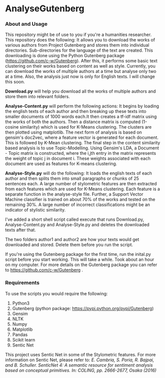 # AnalyseGutenberg

### About and Usage
This repository might be of use to you if you're a humanities researcher. This repository does the following:
It allows you to download the works of various authors from Project Gutenberg and stores them into individual directories. Sub-directories for the language of the text are created. This downloading is done using the Python Gutenberg package (https://github.com/c-w/Gutenberg). After this, it performs some basic text clustering on their works based on content as well as style. Currently, you can download the works of multiple authors at a time but analyse only two at a time. Also, the analysis just now is only for English texts. I will change this soon. 

**Download.py** will help you download all the works of multiple authors and store them into relevant folders. 

**Analyse-Content.py** will perform the following actions:
It begins by loading the english texts of each author and then breaking up these texts into smaller documents of 1000 words each.It then creates a tf-idf matrix using the works of both the authors. Then a distance matrix is computed (1-cosine similarity) which is used for K-Means clustering. The clusters are then plotted using matplotlib. The next form of analysis is based on gensim's doc2vec, where a feature vector is generated for each document. This is followed by K-Mean clustering. The final step in the content similarity based analysis is to use Topic-Modelling. Using Gensim's LDA, a Document - Topic matrix is constructed, where the i,jth entry in the matrix represents the weight of topic j in document i. These weights associated with each document are used as features for K-means clustering. 

**Analyse-Style.py** will do the following: It loads the english texts of each author and then splits them into small paragraphs or chunks of 25 sentences each. A large number of stylometric features are then extracted from each features which are used for K-Means clustering. Each feature is a separate function in the analyse-style file. Further, a Support Vector Machine classifier is trained on about 70% of the works and tested on the remaining 30%. A large number of incorrect classifications might be an indicator of stylistic similarity. 

I've added a short shell script called execute that runs Download.py, Analyse-Content.py and Analyse-Style.py and deletes the downloaded texts after that. 

The two folders author1 and author2 are how your texts would get downloaded and stored. Delete them before you run the script. 

If you're using the Gutenberg package for the first time, run the inital.py script before you start working. This will take a while. Took about an hour on my computer. For more details on the Gutenberg package you can refer to https://github.com/c-w/Gutenberg .

###  Requirements
To use the scripts you would require the following:
1. Python3
2. Gutenberg (python package: https://pypi.python.org/pypi/Gutenberg)
3. Gensim
4. NLTK
5. Numpy
6. Matplotlib
7. Pandas
8. Scikit learn 
9. Sentic Net

This project uses Sentic Net in some of the Stylometric features. For more information on Sentic Net, please refer to: 
*E. Cambria, S. Poria, R. Bajpai, and B. Schuller. SenticNet 4: A semantic resource for sentiment analysis based on conceptual primitives. In: COLING, pp. 2666-2677, Osaka (2016)*
